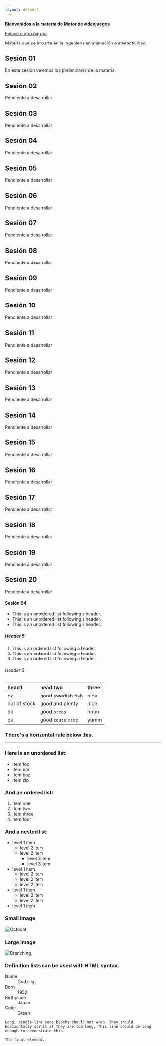 ```yaml
---
layout: default
---
```


**Bienvenidos a la materia de Motor de videojuegos**


[Enlace a otra pagina](./another-page.html).

Materia que se imparte en la ingeniería en animación e interactividad.


## Sesión 01

En este sesion veremos los preliminares de la materia.

## Sesión 02

Pendiente a desarrollar

## Sesión 03

Pendiente a desarrollar

## Sesión 04

Pendiente a desarrollar

## Sesión 05

Pendiente a desarrollar

## Sesión 06

Pendiente a desarrollar

## Sesión 07

Pendiente a desarrollar

## Sesión 08

Pendiente a desarrollar

## Sesión 09

Pendiente a desarrollar

## Sesión 10

Pendiente a desarrollar

## Sesión 11

Pendiente a desarrollar

## Sesión 12

Pendiente a desarrollar

## Sesión 13

Pendiente a desarrollar

## Sesión 14

Pendiente a desarrollar

## Sesión 15

Pendiente a desarrollar

## Sesión 16

Pendiente a desarrollar

## Sesión 17

Pendiente a desarrollar

## Sesión 18

Pendiente a desarrollar

## Sesión 19

Pendiente a desarrollar

## Sesión 20

Pendiente a desarrollar







#### Sesión 04

*   This is an unordered list following a header.
*   This is an unordered list following a header.
*   This is an unordered list following a header.

##### Header 5

1.  This is an ordered list following a header.
2.  This is an ordered list following a header.
3.  This is an ordered list following a header.

###### Header 6

| head1        | head two          | three |
|:-------------|:------------------|:------|
| ok           | good swedish fish | nice  |
| out of stock | good and plenty   | nice  |
| ok           | good `oreos`      | hmm   |
| ok           | good `zoute` drop | yumm  |

### There's a horizontal rule below this.

* * *

### Here is an unordered list:

*   Item foo
*   Item bar
*   Item baz
*   Item zip

### And an ordered list:

1.  Item one
1.  Item two
1.  Item three
1.  Item four

### And a nested list:

- level 1 item
  - level 2 item
  - level 2 item
    - level 3 item
    - level 3 item
- level 1 item
  - level 2 item
  - level 2 item
  - level 2 item
- level 1 item
  - level 2 item
  - level 2 item
- level 1 item

### Small image

![Octocat](https://github.githubassets.com/images/icons/emoji/octocat.png)

### Large image

![Branching](https://guides.github.com/activities/hello-world/branching.png)


### Definition lists can be used with HTML syntax.

<dl>
<dt>Name</dt>
<dd>Godzilla</dd>
<dt>Born</dt>
<dd>1952</dd>
<dt>Birthplace</dt>
<dd>Japan</dd>
<dt>Color</dt>
<dd>Green</dd>
</dl>

```
Long, single-line code blocks should not wrap. They should horizontally scroll if they are too long. This line should be long enough to demonstrate this.
```

```
The final element.
```
